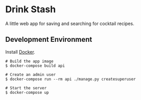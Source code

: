 # Drink Stash
A little web app for saving and searching for cocktail recipes.

## Development Environment
Install [Docker](https://www.docker.com/products/docker-desktop).

```
# Build the app image
$ docker-compose build api

# Create an admin user
$ docker-compose run --rm api ./manage.py createsuperuser

# Start the server
$ docker-compose up
```
